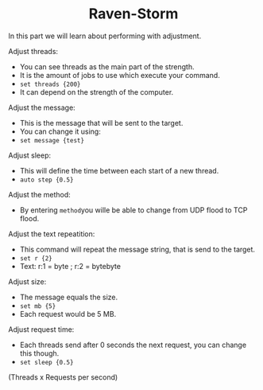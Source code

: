 # <center>Raven-Storm</center>

In this part we will learn about performing with adjustment.

Adjust threads:
- You can see threads as the main part of the strength.
- It is the amount of jobs to use which execute your command.
- ```set threads {200}```
- It can depend on the strength of the computer.

Adjust the message:
- This is the message that will be sent to the target.
- You can change it using:
- ```set message {test}```

Adjust sleep:
- This will define the time between each start of a new thread.
- ```auto step {0.5}```

Adjust the method:
- By entering ```method```you wille be able to change from UDP flood to TCP flood.

Adjust the text repeatition:
- This command will repeat the message string, that is send to the target.
- ```set r {2}```
- Text: r:1 = byte ; r:2 = bytebyte

Adjust size:
- The message equals the size.
- ```set mb {5}```
- Each request would be 5 MB.

Adjust request time:
- Each threads send after 0 seconds the next request, you can change this though.
- ```set sleep {0.5}```

(Threads x Requests per second)
